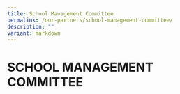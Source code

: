 ```yaml
---
title: School Management Committee
permalink: /our-partners/school-management-committee/
description: ""
variant: markdown
---
```

# **SCHOOL MANAGEMENT COMMITTEE**
